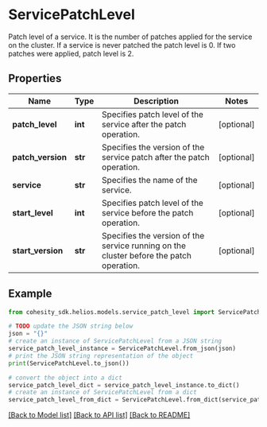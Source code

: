 # ServicePatchLevel

Patch level of a service. It is the number of patches applied for the service on the cluster. If a service is never patched the patch level is 0. If two patches were applied, patch level is 2.

## Properties

Name | Type | Description | Notes
------------ | ------------- | ------------- | -------------
**patch_level** | **int** | Specifies patch level of the service after the patch operation. | [optional] 
**patch_version** | **str** | Specifies the version of the service patch after the patch operation. | [optional] 
**service** | **str** | Specifies the name of the service. | [optional] 
**start_level** | **int** | Specifies patch level of the service before the patch operation. | [optional] 
**start_version** | **str** | Specifies the version of the service running on the cluster before the patch operation. | [optional] 

## Example

```python
from cohesity_sdk.helios.models.service_patch_level import ServicePatchLevel

# TODO update the JSON string below
json = "{}"
# create an instance of ServicePatchLevel from a JSON string
service_patch_level_instance = ServicePatchLevel.from_json(json)
# print the JSON string representation of the object
print(ServicePatchLevel.to_json())

# convert the object into a dict
service_patch_level_dict = service_patch_level_instance.to_dict()
# create an instance of ServicePatchLevel from a dict
service_patch_level_from_dict = ServicePatchLevel.from_dict(service_patch_level_dict)
```
[[Back to Model list]](../README.md#documentation-for-models) [[Back to API list]](../README.md#documentation-for-api-endpoints) [[Back to README]](../README.md)


